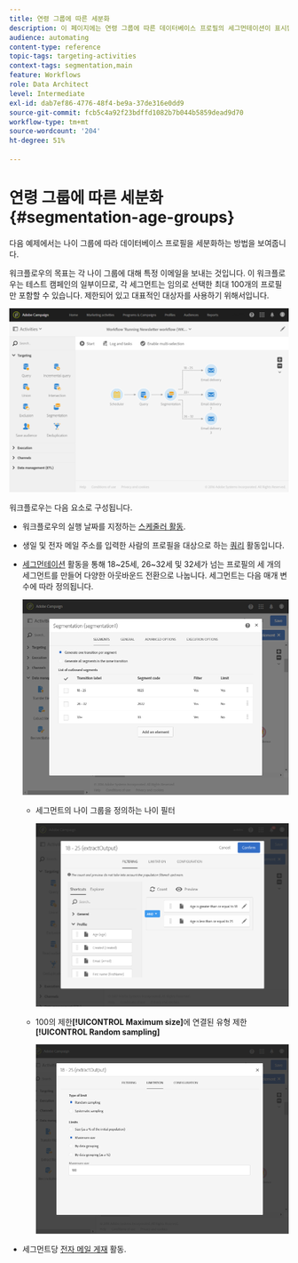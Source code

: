 ```yaml
---
title: 연령 그룹에 따른 세분화
description: 이 페이지에는 연령 그룹에 따른 데이터베이스 프로필의 세그먼테이션이 표시됩니다. 워크플로우의 목표는 각 연령 그룹에 대해 특정 이메일을 보내는 것입니다.
audience: automating
content-type: reference
topic-tags: targeting-activities
context-tags: segmentation,main
feature: Workflows
role: Data Architect
level: Intermediate
exl-id: dab7ef86-4776-48f4-be9a-37de316e0dd9
source-git-commit: fcb5c4a92f23bdffd1082b7b044b5859dead9d70
workflow-type: tm+mt
source-wordcount: '204'
ht-degree: 51%

---
```


# 연령 그룹에 따른 세분화 {#segmentation-age-groups}

다음 예제에서는 나이 그룹에 따라 데이터베이스 프로필을 세분화하는 방법을 보여줍니다.

워크플로우의 목표는 각 나이 그룹에 대해 특정 이메일을 보내는 것입니다. 이 워크플로우는 테스트 캠페인의 일부이므로, 각 세그먼트는 임의로 선택한 최대 100개의 프로필만 포함할 수 있습니다. 제한되어 있고 대표적인 대상자를 사용하기 위해서입니다. 

![](assets/wkf_segment_example_4.png)

워크플로우는 다음 요소로 구성됩니다.

* 워크플로우의 실행 날짜를 지정하는 [스케줄러 활동](../../automating/using/segmentation.md).
* 생일 및 전자 메일 주소를 입력한 사람의 프로필을 대상으로 하는 [쿼리](../../automating/using/query.md) 활동입니다.
* [세그먼테이션](../../automating/using/segmentation.md) 활동을 통해 18~25세, 26~32세 및 32세가 넘는 프로필의 세 개의 세그먼트를 만들어 다양한 아웃바운드 전환으로 나눕니다. 세그먼트는 다음 매개 변수에 따라 정의됩니다.

  ![](assets/wkf_segment_example_3.png)

   * 세그먼트의 나이 그룹을 정의하는 나이 필터

     ![](assets/wkf_segment_new_segment.png)

   * 100의 제한&#x200B;**[!UICONTROL Maximum size]**&#x200B;에 연결된 유형 제한&#x200B;**[!UICONTROL Random sampling]**

     ![](assets/wkf_segment_example_1.png)

* 세그먼트당 [전자 메일 게재](../../automating/using/email-delivery.md) 활동.

